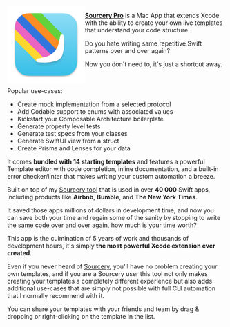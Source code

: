 <img align="left" width="180" height="180" src="icon.png">

[**Sourcery Pro**](https://apps.apple.com/us/app/sourcery-pro/id1561780836?mt=12) is a Mac App that extends Xcode with the ability to create your own live templates that understand your code structure.

Do you hate writing same repetitive Swift patterns over and over again?

Now you don't need to, it's just a shortcut away.

<br/>

Popular use-cases:

- Create mock implementation from a selected protocol
- Add Codable support to enums with associated values
- Kickstart your Composable Architecture boilerplate
- Generate property level tests
- Generate test specs from your classes
- Generate SwiftUI view from a struct
- Create Prisms and Lenses for your data

It comes **bundled with 14 starting templates** and features a powerful Template editor with code completion, inline documentation, and a built-in error checker/linter that makes writing your custom automation a breeze.

Built on top of my [Sourcery tool](https://github.com/krzysztofzablocki/Sourcery) that is used in over **40 000** Swift apps, including products like **Airbnb**, **Bumble**, and **The New York Times**.

It saved those apps millions of dollars in development time, and now you can save both your time and regain some of the sanity by stopping to write the same code over and over again, how much is your time worth?

This app is the culmination of 5 years of work and thousands of development hours, it's simply **the most powerful Xcode extension ever created**.

Even if you never heard of [Sourcery](https://github.com/krzysztofzablocki/Sourcery), you'll have no problem creating your own templates, and if you are a Sourcery user this tool not only makes creating your templates a completely different experience but also adds additional use-cases that are simply not possible with full CLI automation that I normally recommend with it.

You can share your templates with your friends and team by drag & dropping or right-clicking on the template in the list.
